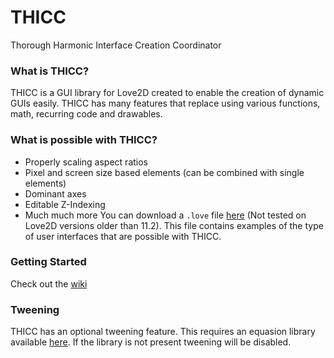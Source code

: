 # THICC
Thorough Harmonic Interface Creation Coordinator

### What is THICC?
THICC is a GUI library for Love2D created to enable the creation of dynamic GUIs easily. THICC has many features that replace using various functions, math, recurring code and drawables.

### What is possible with THICC?
- Properly scaling aspect ratios
- Pixel and screen size based elements (can be combined with single elements)
- Dominant axes
- Editable Z-Indexing
- Much much more
You can download a `.love` file [here](https://github.com/EWalnut/THICC) (Not tested on Love2D versions older than 11.2). This file contains examples of the type of user interfaces that are possible with THICC. 

### Getting Started
Check out the [wiki](https://github.com/EWalnut/THICC)

### Tweening
THICC has an optional tweening feature. This requires an equasion library available [here](https://github.com/EmmanuelOga/easing/blob/master/lib/easing.lua). If the library is not present tweening will be disabled.
